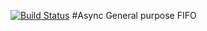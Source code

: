 [![Build Status](https://github.com/aignacio/async_gp_fifo/workflows/Regression%20Tests/badge.svg?branch=master)](https://github.com/aignacio/async_gp_fifo/actions/)
#Async General purpose FIFO
